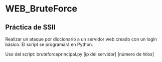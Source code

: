 # WEB_BruteForce

## Práctica de SSII

Realizar un ataque por diccionario a un servidor web creado con un login básico. El script se programará
en Python.

Uso del script: bruteforceprincipal.py [ip del servidor] [número de hilos]
